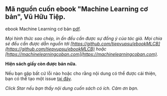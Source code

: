 ## Mã nguồn cuốn ebook "Machine Learning cơ bản", Vũ Hữu Tiệp.

ebook Machine Learning cơ bản [pdf](https://github.com/tiepvupsu/ebookMLCB/blob/master/book_ML.pdf).

*Mọi hình thức sao chép, in ấn đều cần được sự đồng ý của tác giả. Mọi chia sẻ đều cần được dẫn nguồn tới [https://github.com/tiepvupsu/ebookMLCB](https://github.com/tiepvupsu/ebookMLCB) hoặc [https://machinelearningcoban.com](https://machinelearningcoban.com).*

**Hiện sách giấy còn được bán nữa.**

Nếu bạn gặp bất cứ lỗi nào hoặc cho rằng nội dung có thể được cải thiện, bạn có thể tạo một issue [tại đây](https://github.com/tiepvupsu/ebookMLCB/issues).

*Click Star nếu bạn thấy nội dung cuốn sách có ích. Cảm ơn bạn.*


